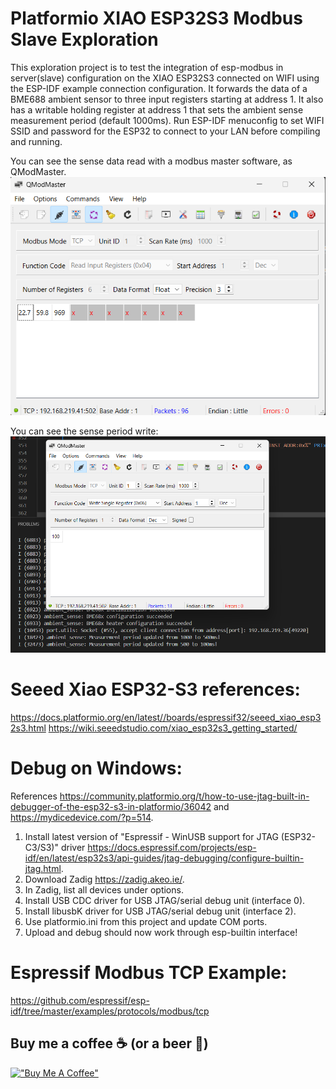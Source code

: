 # Platformio XIAO ESP32S3 Modbus Slave Exploration
This exploration project is to test the integration of esp-modbus in server(slave) configuration on the XIAO ESP32S3 connected on WIFI using the ESP-IDF example connection configuration.
It forwards the data of a BME688 ambient sensor to three input registers starting at address 1.
It also has a writable holding register at address 1 that sets the ambient sense measurement period (default 1000ms).
Run ESP-IDF menuconfig to set WIFI SSID and password for the ESP32 to connect to your LAN before compiling and running.

You can see the sense data read with a modbus master software, as QModMaster.
![QModMaster Test Sense Data Read](doc/QModMaster_Sense_Data_Read.png)

You can see the sense period write:
![QModMaster Test Sense Period Write](doc/QModMaster_Sense_Period_Write.png)

# Seeed Xiao ESP32-S3 references:
https://docs.platformio.org/en/latest//boards/espressif32/seeed_xiao_esp32s3.html
https://wiki.seeedstudio.com/xiao_esp32s3_getting_started/

# Debug on Windows:
References https://community.platformio.org/t/how-to-use-jtag-built-in-debugger-of-the-esp32-s3-in-platformio/36042 and https://mydicedevice.com/?p=514.
1. Install latest version of "Espressif - WinUSB support for JTAG (ESP32-C3/S3)" driver https://docs.espressif.com/projects/esp-idf/en/latest/esp32s3/api-guides/jtag-debugging/configure-builtin-jtag.html.
2. Download Zadig https://zadig.akeo.ie/.
3. In Zadig, list all devices under options.
4. Install USB CDC driver for USB JTAG/serial debug unit (interface 0).
5. Install libusbK driver for USB JTAG/serial debug unit (interface 2).
6. Use platformio.ini from this project and update COM ports.
7. Upload and debug should now work through esp-builtin interface!

# Espressif Modbus TCP Example:
https://github.com/espressif/esp-idf/tree/master/examples/protocols/modbus/tcp

## Buy me a coffee ☕ (or a beer 🍺)
[!["Buy Me A Coffee"](https://www.buymeacoffee.com/assets/img/custom_images/orange_img.png)](https://www.buymeacoffee.com/fcol95)
